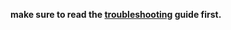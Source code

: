 **make sure to read the [troubleshooting](https://github.com/merrickluo/lsp-tailwindcss#troubleshooting) guide first.**

